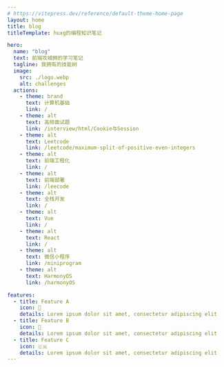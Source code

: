 ```yaml
---
# https://vitepress.dev/reference/default-theme-home-page
layout: home
title: blog
titleTemplate: huxg的编程知识笔记

hero:
  name: "blog"
  text: 前端攻城狮的学习笔记
  tagline: 我拥有的技能树
  image:
    src: ./logo.webp
    alt: challenges
  actions:
    - theme: brand
      text: 计算机基础
      link: /
    - theme: alt
      text: 高频面试题
      link: /interview/html/Cookie与Session
    - theme: alt
      text: Leetcode
      link: /leetcode/maximum-split-of-positive-even-integers
    - theme: alt
      text: 前端工程化
      link: /
    - theme: alt
      text: 前端部署
      link: /leecode
    - theme: alt
      text: 全栈开发
      link: /
    - theme: alt
      text: Vue
      link: /
    - theme: alt
      text: React
      link: /
    - theme: alt
      text: 微信小程序
      link: /miniprogram
    - theme: alt
      text: HarmonyOS
      link: /harmonyOS

features:
  - title: Feature A
    icon: 🍦
    details: Lorem ipsum dolor sit amet, consectetur adipiscing elit
  - title: Feature B
    icon: 🍔
    details: Lorem ipsum dolor sit amet, consectetur adipiscing elit
  - title: Feature C
    icon: 🇨🇳
    details: Lorem ipsum dolor sit amet, consectetur adipiscing elit
---
```


<style>
  :root{
    --vp-home-hero-name-color: transparent;
  --vp-home-hero-name-background: -webkit-linear-gradient(120deg, #bd34fe 30%, #41d1ff);
  --vp-button-brand-bg:#722ed1;
  --vp-button-brand-hover-bg:#531dab;
  --vp-button-brand-active-bg:#391085;
  /* --vp-c-indigo-1:lab(72.7377% 33.9074 77.3632); // 橙色 */
  --vp-c-indigo-1:#30a46c;
  }
</style>


